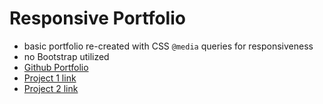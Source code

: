 # Responsive Portfolio

* basic portfolio re-created with CSS `@media` queries for responsiveness
* no Bootstrap utilized
* [Github Portfolio](https://github.com/htira2001)
* [Project 1 link](https://bootcampp1t4.github.io/project1/)
* [Project 2 link](https://lit-mountain-54448.herokuapp.com/)